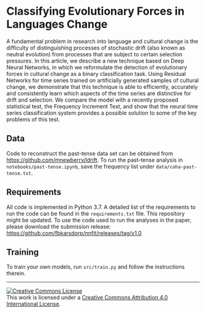 # Classifying Evolutionary Forces in Languages Change

A fundamental problem in research into language and cultural change is the difficulty of
distinguishing processes of stochastic drift (also known as neutral evolution) from
processes that are subject to certain selection pressures. In this article, we describe a
new technique based on Deep Neural Networks, in which we reformulate the detection of
evolutionary forces in cultural change as a binary classification task. Using Residual
Networks for time series trained on artificially generated samples of cultural change, we
demonstrate that this technique is able to efficiently, accurately and consistently learn
which aspects of the time series are distinctive for drift and selection. We compare the
model with a recently proposed statistical test, the Frequency Increment Test, and show
that the neural time series classification system provides a possible solution to some of
the key problems of this test.

## Data

Code to reconstruct the past-tense data set can be obtained from
https://github.com/mnewberry/ldrift. To run the past-tense analysis in
`notebooks/past-tense.ipynb`, save the frequency list under `data/coha-past-tense.txt`. 

## Requirements
All code is implemented in Python 3.7. A detailed list of the requirements to run the code
can be found in the `requirements.txt` file. This repository might be updated. To use the
code used to run the analyses in the paper, please download the submission release:
https://github.com/fbkarsdorp/nnfit/releases/tag/v1.0 

## Training

To train your own models, run `src/train.py` and follow the instructions therein. 

---
<a rel="license" href="http://creativecommons.org/licenses/by/4.0/"><img alt="Creative Commons License" style="border-width:0" src="https://i.creativecommons.org/l/by/4.0/88x31.png" /></a><br />This work is licensed under a <a rel="license" href="http://creativecommons.org/licenses/by/4.0/">Creative Commons Attribution 4.0 International License</a>.

